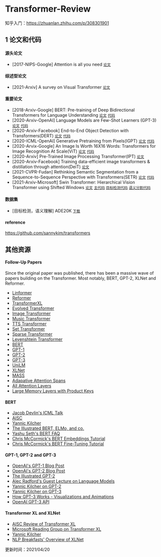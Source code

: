 # Transformer-Review
知乎入门：https://zhuanlan.zhihu.com/p/308301901
## 1 论文和代码

#### 源头论文
- [2017-NIPS-Google] Attention is all you need [`论文`](https://papers.nips.cc/paper/2017/file/3f5ee243547dee91fbd053c1c4a845aa-Paper.pdf)

#### 综述型论文
- [2021-Arxiv] A survey on Visual Transformer [`论文`](https://arxiv.org/pdf/2012.12556.pdf)

#### 重要论文
- [2018-Arxiv-Google] BERT: Pre-training of Deep Bidirectional Transformers for Language Understanding [`论文`](https://arxiv.org/pdf/1810.04805.pdf) [`代码`](https://github.com/google-research/bert)
- [2020-Arxiv-OpenAI] Language Models are Few-Shot Learners (GPT-3) [`论文`](https://arxiv.org/pdf/2005.14165.pdf) [`代码`](https://github.com/openai/gpt-3)
- [2020-Arxiv-Facebook] End-to-End Object Detection with Transformers(DERT) [`论文`](https://arxiv.org/pdf/2005.12872.pdf) [`代码`](https://github.com/facebookresearch/detr)
- [2020-ICML-OpenAI] Generative Pretraining from Pixels(IGPT) [`论文`](https://cdn.openai.com/papers/Generative_Pretraining_from_Pixels_V2.pdf) [`代码`](https://github.com/openai/image-gpt)
- [2020-Arvix-Google] An Image Is Worth 16X16 Words: Transformers for Image Recognition At Scale(ViT) [`论文`](https://arxiv.org/pdf/2010.11929.pdf) [`代码`](https://github.com/google-research/vision_transformer)
- [2020-Arxiv] Pre-Trained Image Processing Transformer(IPT) [`论文`](https://arxiv.org/pdf/2012.00364.pdf)
- [2020-Arxiv-Facebook] Training data-efficient image transformers & distillation through attention(DeiT) [`论文`](https://arxiv.org/pdf/2012.12877.pdf)
- [2021-CVPR-Fudan] Rethinking Semantic Segmentation from a Sequence-to-Sequence Perspective with Transformers(SETR) [`论文`](https://arxiv.org/pdf/2012.15840.pdf) [`代码`](https://github.com/fudan-zvg/SETR)
- [2021-Arxiv-Microsoft] Swin Transformer: Hierarchical Vision Transformer using Shifted Windows [`论文`](https://arxiv.org/pdf/2103.14030.pdf) [`主代码`](https://github.com/microsoft/Swin-Transformer) [`目标检测代码`](https://github.com/SwinTransformer/Swin-Transformer-Object-Detection) [`语义分割代码`](https://github.com/SwinTransformer/Swin-Transformer-Semantic-Segmentation) 

#### 数据集
- [目标检测，语义理解] ADE20K [`下载`](https://groups.csail.mit.edu/vision/datasets/ADE20K/)

#### reference
https://github.com/sannykim/transformers

## 其他资源
#### Follow-Up Papers
Since the original paper was published, there has been a massive wave of papers building on the Transformer. Most notably, BERT, GPT-2, XLNet and Reformer. 
- [Linformer](https://arxiv.org/abs/2006.04768)
- [Reformer](https://openreview.net/forum?id=rkgNKkHtvB)
- [TransformerXL](https://arxiv.org/abs/1901.02860)
- [Evolved Transformer](https://arxiv.org/abs/1901.11117)
- [Image Transformer](https://arxiv.org/abs/1802.05751)
- [Music Transformer](https://arxiv.org/abs/1809.04281)
- [TTS Transformer](https://arxiv.org/abs/1809.08895)
- [Set Transformer](https://arxiv.org/abs/1810.00825)
- [Sparse Transformer](https://arxiv.org/abs/1904.10509)
- [Levenshtein Transformer](https://arxiv.org/abs/1905.11006)
- [BERT](https://arxiv.org/abs/1810.04805)
- [GPT-1](https://s3-us-west-2.amazonaws.com/openai-assets/research-covers/language-unsupervised/language_understanding_paper.pdf)
- [GPT-2](https://d4mucfpksywv.cloudfront.net/better-language-models/language_models_are_unsupervised_multitask_learners.pdf)
- [GPT-3](https://arxiv.org/abs/2005.14165)
- [UniLM](https://arxiv.org/abs/1905.03197)
- [XLNet](https://arxiv.org/abs/1906.08237)
- [MASS](https://arxiv.org/abs/1905.02450)
- [Adapative Attention Spans](https://arxiv.org/abs/1905.07799)
- [All Attention Layers](https://arxiv.org/abs/1907.01470)
- [Large Memory Layers with Product Keys](https://arxiv.org/abs/1907.05242)

#### BERT
- [Jacob Devlin's ICML Talk](https://videoken.com/embed/uN4PKDp5HOU?tocitem=4)
- [AISC](https://www.youtube.com/watch?v=BhlOGGzC0Q0)
- [Yannic Kilcher](https://www.youtube.com/watch?v=-9evrZnBorM)
- [The Illustrated BERT, ELMo, and co.](http://jalammar.github.io/illustrated-bert/)
- [Yashu Seth's BERT FAQ](https://yashuseth.blog/2019/06/12/bert-explained-faqs-understand-bert-working/)
- [Chris McCormick's BERT Embeddings Tutorial](https://mccormickml.com/2019/05/14/BERT-word-embeddings-tutorial/)
- [Chris McCormick's BERT Fine-Tuning Tutorial](https://mccormickml.com/2019/07/22/BERT-fine-tuning/)

#### GPT-1, GPT-2 and GPT-3
- [OpenAI's GPT-1 Blog Post](https://openai.com/blog/language-unsupervised/)
- [OpenAI's GPT-2 Blog Post](https://openai.com/blog/better-language-models/)
- [The Illustrated GPT-2](https://jalammar.github.io/illustrated-gpt2/)
- [Alec Radford's Guest Lecture on Language Models](https://www.youtube.com/watch?v=GEtbD6pqTTE&t=2057s)
- [Yannic Kilcher on GPT-2](https://www.youtube.com/watch?v=u1_qMdb0kYU)
- [Yannic Kilcher on GPT-3](https://www.youtube.com/watch?v=SY5PvZrJhLE)
- [How GPT-3 Works - Visualizations and Animations](https://jalammar.github.io/how-gpt3-works-visualizations-animations/)
- [OpenAI GPT-3 API](https://openai.com/blog/openai-api/)

#### Transformer XL and XLNet
- [AISC Review of Transformer XL](https://www.youtube.com/watch?v=cXZ9YBqH3m0&t=2226s)
- [Microsoft Reading Group on Transformer XL](https://www.youtube.com/watch?v=cXZ9YBqH3m0&t=2226s)
- [Yannic Kilcher](https://www.youtube.com/watch?v=H5vpBCLo74U)
- [NLP Breakfasts' Overview of XLNet](https://www.youtube.com/watch?v=cXZ9YBqH3m0&t=2226s)

更新时间：2021/04/20
